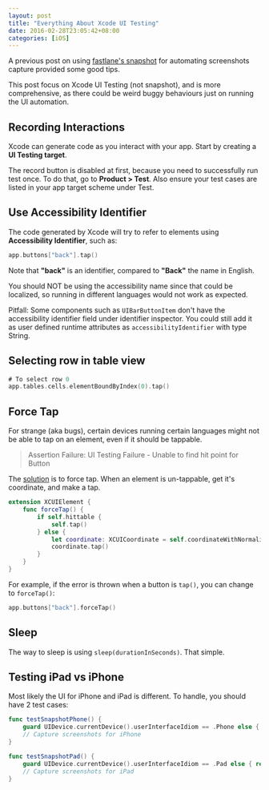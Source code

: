```yaml
---
layout: post
title: "Everything About Xcode UI Testing"
date: 2016-02-28T23:05:42+08:00
categories: [iOS]
---
```


A previous post on using [fastlane's snapshot](http://samwize.com/2015/12/09/automate-screenshots-capture-using-snapshot-via-xcode-ui-testing/) for automating screenshots capture provided some good tips.

This post focus on Xcode UI Testing (not snapshot), and is more comprehensive, as there could be weird buggy behaviours just on running the UI automation.


## Recording Interactions

Xcode can generate code as you interact with your app. Start by creating a **UI Testing target**.

The record button is disabled at first, because you need to successfully run test once. To do that, go to **Product > Test**. Also ensure your test cases are listed in your app target scheme under Test.


## Use Accessibility Identifier

The code generated by Xcode will try to refer to elements using **Accessibility Identifier**, such as:

```swift
app.buttons["back"].tap()
```

Note that **"back"** is an identifier, compared to **"Back"** the name in English.

You should NOT be using the accessibility name since that could be localized, so running in different languages would not work as expected.

Pitfall: Some components such as `UIBarButtonItem` don't have the accessibility identifier field under identifier inspector. You could still add it as user defined runtime attributes as `accessibilityIdentifier` with type String.


## Selecting row in table view

```swift
# To select row 0
app.tables.cells.elementBoundByIndex(0).tap()
```


## Force Tap

For strange (aka bugs), certain devices running certain languages might not be able to tap on an element, even if it should be tappable.

> Assertion Failure: UI Testing Failure - Unable to find hit point for Button

The [solution](https://forums.developer.apple.com/thread/24131) is to force tap. When an element is un-tappable, get it's coordinate, and make a tap.

```swift
extension XCUIElement {
    func forceTap() {
        if self.hittable {
            self.tap()
        } else {
            let coordinate: XCUICoordinate = self.coordinateWithNormalizedOffset(CGVectorMake(0.0, 0.0))
            coordinate.tap()
        }  
    }
}
```

For example, if the error is thrown when a button is `tap()`, you can change to `forceTap()`:

```swift
app.buttons["back"].forceTap()
```


## Sleep

The way to sleep is using `sleep(durationInSeconds)`. That simple.


## Testing iPad vs iPhone

Most likely the UI for iPhone and iPad is different. To handle, you should have 2 test cases:

```swift
func testSnapshotPhone() {
    guard UIDevice.currentDevice().userInterfaceIdiom == .Phone else { return }
    // Capture screenshots for iPhone
}

func testSnapshotPad() {
    guard UIDevice.currentDevice().userInterfaceIdiom == .Pad else { return }
    // Capture screenshots for iPad
}
```
